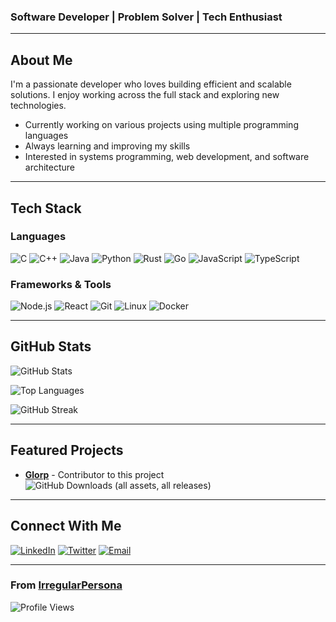 ### Software Developer | Problem Solver | Tech Enthusiast

</div>

---

## About Me

I'm a passionate developer who loves building efficient and scalable solutions. I enjoy working across the full stack and exploring new technologies.

- Currently working on various projects using multiple programming languages
- Always learning and improving my skills
- Interested in systems programming, web development, and software architecture

---

## Tech Stack

### Languages
![C](https://img.shields.io/badge/c-%2300599C.svg?style=for-the-badge&logo=c&logoColor=white)
![C++](https://img.shields.io/badge/c++-%2300599C.svg?style=for-the-badge&logo=c%2B%2B&logoColor=white)
![Java](https://img.shields.io/badge/java-%23ED8B00.svg?style=for-the-badge&logo=openjdk&logoColor=white)
![Python](https://img.shields.io/badge/python-3670A0?style=for-the-badge&logo=python&logoColor=ffdd54)
![Rust](https://img.shields.io/badge/rust-%23000000.svg?style=for-the-badge&logo=rust&logoColor=white)
![Go](https://img.shields.io/badge/go-%2300ADD8.svg?style=for-the-badge&logo=go&logoColor=white)
![JavaScript](https://img.shields.io/badge/javascript-%23323330.svg?style=for-the-badge&logo=javascript&logoColor=%23F7DF1E)
![TypeScript](https://img.shields.io/badge/typescript-%23007ACC.svg?style=for-the-badge&logo=typescript&logoColor=white)

### Frameworks & Tools
![Node.js](https://img.shields.io/badge/node.js-6DA55F?style=for-the-badge&logo=node.js&logoColor=white)
![React](https://img.shields.io/badge/react-%2320232a.svg?style=for-the-badge&logo=react&logoColor=%2361DAFB)
![Git](https://img.shields.io/badge/git-%23F05033.svg?style=for-the-badge&logo=git&logoColor=white)
![Linux](https://img.shields.io/badge/Linux-FCC624?style=for-the-badge&logo=linux&logoColor=black)
![Docker](https://img.shields.io/badge/docker-%230db7ed.svg?style=for-the-badge&logo=docker&logoColor=white)

---

## GitHub Stats
  
![GitHub Stats](https://github-readme-stats.vercel.app/api?username=IrregularPersona&show_icons=true&theme=tokyonight&hide_border=true&include_all_commits=true&count_private=true)

![Top Languages](https://github-readme-stats.vercel.app/api/top-langs/?username=IrregularPersona&theme=tokyonight&hide_border=true&layout=compact&langs_count=8)

![GitHub Streak](https://github-readme-streak-stats.herokuapp.com/?user=IrregularPersona&theme=tokyonight&hide_border=true)

---

## Featured Projects

<!-- Add your best projects here -->
- **[Glorp](https://github.com/slavcp/glorp)** - Contributor to this project ![GitHub Downloads (all assets, all releases)](https://img.shields.io/github/downloads/slavcp/glorp/total)
<!-- - **[Project Name 2]** - Brief description -->
<!-- - **[Project Name 3]** - Brief description -->

---

## Connect With Me

[![LinkedIn](https://img.shields.io/badge/LinkedIn-%230077B5.svg?style=for-the-badge&logo=linkedin&logoColor=white)](www.linkedin.com/in/ahmad-syafiq-hartono)
[![Twitter](https://img.shields.io/badge/Twitter-%231DA1F2.svg?style=for-the-badge&logo=Twitter&logoColor=white)](https://twitter.com/YOUR_HANDLE)
[![Email](https://img.shields.io/badge/Email-D14836?style=for-the-badge&logo=gmail&logoColor=white)](mailto:IrregularPersona@gmail.com)

---
  
### From [IrregularPersona](https://github.com/IrregularPersona)

![Profile Views](https://komarev.com/ghpvc/?username=IrregularPersona&color=blueviolet&style=for-the-badge)

